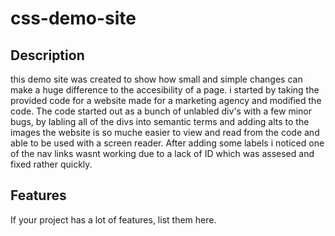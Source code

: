 # css-demo-site

## Description
this demo site was created to show how small and simple changes can make a huge difference to the accesibility of a page.
i started by taking the provided code for a website made for a marketing agency and modified the code. The code started out
as a bunch of unlabled div's with a few minor bugs, by labling all of the divs into semantic terms and adding alts to the images
the website is so muche easier to view and read from the code and able to be used with a screen reader. After adding some labels
i noticed one of the nav links wasnt working due to a lack of ID which was assesed and fixed rather quickly. 

## Features

If your project has a lot of features, list them here.

